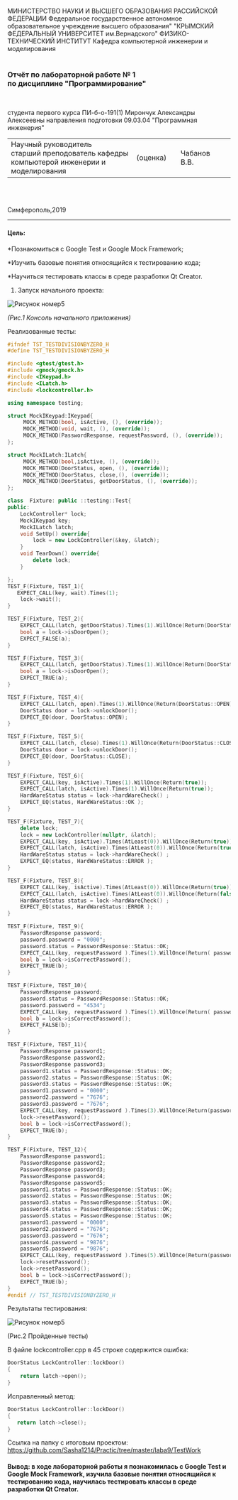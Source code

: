МИНИСТЕРСТВО НАУКИ И ВЫСШЕГО ОБРАЗОВАНИЯ РАССИЙСКОЙ ФЕДЕРАЦИИ
Федеральное государственное автономное образовательное учреждение высшего образования"
"КРЫМСКИЙ ФЕДЕРАЛЬНЫЙ УНИВЕРСИТЕТ им.Вернадского"
ФИЗИКО-ТЕХНИЧЕСКИЙ ИНСТИТУТ 
Кафедра компьютерной инженерии и моделирования
<br/><br/>

### Отчёт по лабораторной работе № 1 <br/> по дисциплине "Программирование"
<br/>

студента первого курса ПИ-б-о-191(1)
Мирончук Александры Алексеевны
направления подготовки 09.03.04 "Программная инженерия"
<br/>

<table>
<tr><td>Научный руководитель<br/>старший преподователь кафедры<br/>компьютерой инженерии и моделирования<br/>
<td/>(оценка)<td/>
<td/>Чабанов В.В.<td/>
</tr>
</table>
<br/><br/>

Симферополь,2019

***
#### Цель: 
*Познакомиться с Google Test и Google Mock Framework;

*Изучить базовые понятия относящийся к тестированию кода;

*Научиться тестировать классы в среде разработки Qt Creator.

1. Запуск начального проекта: 

![Рисунок номер5](https://sun2.43222.userapi.com/vt10olEAMU84jHdt7e9GMdRhJWQeHOMZ5xHNkg/L-nvzHwHY80.jpg)

*(Рис.1 Консоль начального приложения)*

Реализованные тесты:

```cpp
#ifndef TST_TESTDIVISIONBYZERO_H
#define TST_TESTDIVISIONBYZERO_H

#include <gtest/gtest.h>
#include <gmock/gmock.h>
#include <IKeypad.h>
#include <ILatch.h>
#include <lockcontroller.h>

using namespace testing;

struct MockIKeypad:IKeypad{
     MOCK_METHOD(bool, isActive, (), (override));
     MOCK_METHOD(void, wait, (), (override));
     MOCK_METHOD(PasswordResponse, requestPassword, (), (override));
};

struct MockILatch:ILatch{
     MOCK_METHOD(bool,isActive, (), (override));
     MOCK_METHOD(DoorStatus, open, (), (override));
     MOCK_METHOD(DoorStatus, close,(), (override));
     MOCK_METHOD(DoorStatus, getDoorStatus, (), (override));
};

class  Fixture: public ::testing::Test{
public:
    LockController* lock;
    MockIKeypad key;
    MockILatch latch;
    void SetUp() override{
        lock = new LockController(&key, &latch);
    }
    void TearDown() override{
        delete lock;
    }

};
TEST_F(Fixture, TEST_1){
   EXPECT_CALL(key, wait).Times(1);
    lock->wait();
}

TEST_F(Fixture, TEST_2){
    EXPECT_CALL(latch, getDoorStatus).Times(1).WillOnce(Return(DoorStatus::CLOSE));
    bool a = lock->isDoorOpen();
    EXPECT_FALSE(a);
}

TEST_F(Fixture, TEST_3){
    EXPECT_CALL(latch, getDoorStatus).Times(1).WillOnce(Return(DoorStatus::OPEN));
    bool a = lock->isDoorOpen();
    EXPECT_TRUE(a);
}

TEST_F(Fixture, TEST_4){
    EXPECT_CALL(latch, open).Times(1).WillOnce(Return(DoorStatus::OPEN));
    DoorStatus door = lock->unlockDoor();
    EXPECT_EQ(door, DoorStatus::OPEN);
}

TEST_F(Fixture, TEST_5){
    EXPECT_CALL(latch, close).Times(1).WillOnce(Return(DoorStatus::CLOSE));
    DoorStatus door = lock->unlockDoor();
    EXPECT_EQ(door, DoorStatus::CLOSE);
}

TEST_F(Fixture, TEST_6){
    EXPECT_CALL(key, isActive).Times(1).WillOnce(Return(true));
    EXPECT_CALL(latch, isActive).Times(1).WillOnce(Return(true));
    HardWareStatus status = lock->hardWareCheck() ;
    EXPECT_EQ(status, HardWareStatus::OK );
}

TEST_F(Fixture, TEST_7){
    delete lock;
    lock = new LockController(nullptr, &latch);
    EXPECT_CALL(key, isActive).Times(AtLeast(0)).WillOnce(Return(true));
    EXPECT_CALL(latch, isActive).Times(AtLeast(0)).WillOnce(Return(true));
    HardWareStatus status = lock->hardWareCheck() ;
    EXPECT_EQ(status, HardWareStatus::ERROR );
}

TEST_F(Fixture, TEST_8){
    EXPECT_CALL(key, isActive).Times(AtLeast(0)).WillOnce(Return(true));
    EXPECT_CALL(latch, isActive).Times(AtLeast(0)).WillOnce(Return(false));
    HardWareStatus status = lock->hardWareCheck() ;
    EXPECT_EQ(status, HardWareStatus::ERROR );
}

TEST_F(Fixture, TEST_9){
    PasswordResponse password;
    password.password = "0000";
    password.status = PasswordResponse::Status::OK;
    EXPECT_CALL(key, requestPassword ).Times(1).WillOnce(Return( password));
    bool b = lock->isCorrectPassword();
    EXPECT_TRUE(b);
}

TEST_F(Fixture, TEST_10){
    PasswordResponse password;
    password.status = PasswordResponse::Status::OK;
    password.password = "4534";
    EXPECT_CALL(key, requestPassword ).Times(1).WillOnce(Return( password));
    bool b = lock->isCorrectPassword();
    EXPECT_FALSE(b);
}

TEST_F(Fixture, TEST_11){
    PasswordResponse password1;
    PasswordResponse password2;
    PasswordResponse password3;
    password1.status = PasswordResponse::Status::OK;
    password2.status = PasswordResponse::Status::OK;
    password3.status = PasswordResponse::Status::OK;
    password1.password = "0000";
    password2.password = "7676";
    password3.password = "7676";
    EXPECT_CALL(key, requestPassword ).Times(3).WillOnce(Return(password1)).WillOnce(Return(password2)).WillOnce(Return(password3));
    lock->resetPassword();
    bool b = lock->isCorrectPassword();
    EXPECT_TRUE(b);
}

TEST_F(Fixture, TEST_12){
    PasswordResponse password1;
    PasswordResponse password2;
    PasswordResponse password3;
    PasswordResponse password4;
    PasswordResponse password5;
    password1.status = PasswordResponse::Status::OK;
    password2.status = PasswordResponse::Status::OK;
    password3.status = PasswordResponse::Status::OK;
    password4.status = PasswordResponse::Status::OK;
    password5.status = PasswordResponse::Status::OK;
    password1.password = "0000";
    password2.password = "7676";
    password3.password = "7676";
    password4.password = "9876";
    password5.password = "9876";
    EXPECT_CALL(key, requestPassword ).Times(5).WillOnce(Return(password1)).WillOnce(Return(password2)).WillOnce(Return(password3)).WillOnce(Return(password4)).WillOnce(Return(password5));
    lock->resetPassword();
    lock->resetPassword();
    bool b = lock->isCorrectPassword();
    EXPECT_TRUE(b);
}
#endif // TST_TESTDIVISIONBYZERO_H
```


Результаты тестирования:

![Рисунок номер5](https://sun3.43222.userapi.com/XUbanBwMh6fKPMQohiV_YMf8nvcD4jjzFHYW4g/p88pHX_tKyo.jpg)

(Рис.2 Пройденные тесты)

В файле lockcontroller.cpp в 45 строке содержится ошибка:

```cpp
DoorStatus LockController::lockDoor()
{
    return latch->open();
}
```
Исправленный метод:

 ```cpp
 DoorStatus LockController::lockDoor()
{
    return latch->close();
}
```
Ссылка на папку с итоговым проектом: https://github.com/Sasha1214/Practic/tree/master/laba9/TestWork

#### Вывод: в ходе лабораторной работы я познакомилась с Google Test и Google Mock Framework, изучила базовые понятия относящийся к тестированию кода, научилась тестировать классы в среде разработки Qt Creator.
